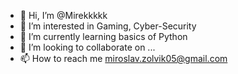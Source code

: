 - 👋 Hi, I’m @Mirekkkkk
- 👀 I’m interested in Gaming, Cyber-Security
- 🌱 I’m currently learning basics of Python
- 💞️ I’m looking to collaborate on ...
- 📫 How to reach me miroslav.zolvik05@gmail.com


